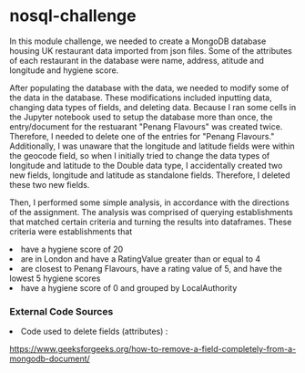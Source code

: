 # **nosql-challenge**
In this module challenge, we needed to create a MongoDB database housing UK restaurant data imported from json files. Some of the attributes of each restaurant in the database were name, address, atitude and longitude and hygiene score. 

After populating the database with the data, we needed to modify some of the data in the database. These modifications included inputting data, changing data types of fields, and deleting data. Because I ran some cells in the Jupyter notebook used to setup the database more than once, the entry/document for the restuarant "Penang Flavours" was created twice. Therefore, I needed to delete one of the entries for "Penang Flavours." Additionally, I was unaware that the longitude and latitude fields were within the geocode field, so when I initially tried to change the data types of longitude and latitude to the Double data type, I accidentally created two new fields, longitude and latitude as standalone fields. Therefore, I deleted these two new fields. 

Then, I performed some simple analysis, in accordance with the directions of the assignment. The analysis was comprised of querying establishments that matched certain criteria and turning the results into dataframes. These criteria were establishments that 
<li> have a hygiene score of 20 <li\>
<li> are in London and have a RatingValue greater than or equal to 4 <li\> 
<li> are closest to Penang Flavours, have a rating value of 5, and have the lowest 5 hygiene scores <li\>
<li> have a hygiene score of 0 and grouped by LocalAuthority <li\>


### **External Code Sources**
<li> Code used to delete fields (attributes) <li\>:

https://www.geeksforgeeks.org/how-to-remove-a-field-completely-from-a-mongodb-document/


